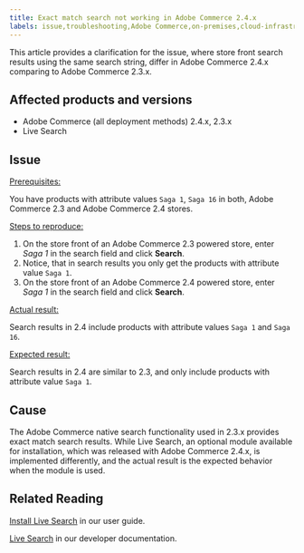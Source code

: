 ```yaml
---
title: Exact match search not working in Adobe Commerce 2.4.x
labels: issue,troubleshooting,Adobe Commerce,on-premises,cloud-infrastructure,clarification,exact match,product search,Live Search,native search,100% match,attribute,2.3.0,2.3.1,2.3.2,2.3.2-p2,2.3.3,2.3.3-p1,2.3.4,2,3,4-p1,2.3.4-p2,2.3.5-p1,2.3.5-p2,2.3.6,2.3.6-p1,2.3.7,2.3.7-p1,2.3.7-p2,2.3.7-p3,2.3.7-p4,2.4.0,2.4.0-p1,2.4.1,2.4.1-p1,2.4.2,2.4.2-p1,2.4.2-p2,2.4.3,2.4.3-p1,2.4.3-p2,2.4.3-p3,2.4.4,2.4.4-p1,2.4.5
---
```


This article provides a clarification for the issue, where store front search results using the same search string, differ in Adobe Commerce 2.4.x comparing to Adobe Commerce 2.3.x.

## Affected products and versions

- Adobe Commerce (all deployment methods) 2.4.x, 2.3.x
- Live Search

## Issue

<ins>Prerequisites:</ins>

You have products with attribute values `Saga 1`, `Saga 16` in both, Adobe Commerce 2.3 and Adobe Commerce 2.4 stores.

<ins>Steps to reproduce:</ins>

1. On the store front of an Adobe Commerce 2.3 powered store, enter *Saga 1* in the search field and click **Search**.
1. Notice, that in search results you only get the products with attribute value `Saga 1`.
1. On the store front of an Adobe Commerce 2.4 powered store, enter *Saga 1* in the search field and click **Search**.

<ins>Actual result:</ins>

Search results in 2.4 include products with attribute values `Saga 1` and `Saga 16`.

<ins>Expected result:</ins>

Search results in 2.4 are similar to 2.3, and only include products with attribute value `Saga 1`.

## Cause

The Adobe Commerce native search functionality used in 2.3.x provides exact match search results. While Live Search, an optional module available for installation, which was released with Adobe Commerce 2.4.x, is implemented differently, and the actual result is the expected behavior when the module is used.

## Related Reading

[Install Live Search](https://experienceleague.adobe.com/docs/commerce-merchant-services/live-search/onboard/install.html) in our user guide.

[Live Search](https://devdocs.magento.com/live-search/overview.html?itm_source=devdocs&itm_medium=search_page&itm_campaign=federated_search&itm_term=Live%20Search) in our developer documentation.
